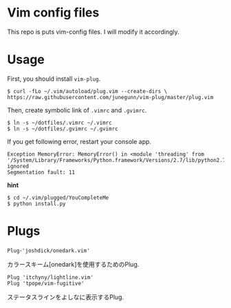 # Vim config files
This repo is puts vim-config files.
I will modify it accordingly.

# Usage
First, you should install `vim-plug`.
```shell
$ curl -fLo ~/.vim/autoload/plug.vim --create-dirs \ https://raw.githubusercontent.com/junegunn/vim-plug/master/plug.vim
```

Then, create symbolic link of `.vimrc` and `.gvimrc`.
```shell
$ ln -s ~/dotfiles/.vimrc ~/.vimrc
$ ln -s ~/dotfiles/.gvimrc ~/.gvimrc
```
If you get following error, restart your console app.
```
Exception MemoryError: MemoryError() in <module 'threading' from '/System/Library/Frameworks/Python.framework/Versions/2.7/lib/python2.7/threading.pyc'> ignored
Segmentation fault: 11
```
**hint**
```
$ cd ~/.vim/plugged/YouCompleteMe
$ python install.py
```
# Plugs
```vim
Plug･'joshdick/onedark.vim'
```
カラースキーム[onedark]を使用するためのPlug.

```vim
Plug 'itchyny/lightline.vim'
Plug 'tpope/vim-fugitive'
```
ステータスラインをよしなに表示するPlug.

